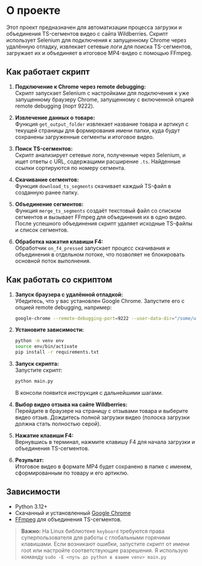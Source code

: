 # О проекте

Этот проект предназначен для автоматизации процесса загрузки и объединения TS-сегментов видео с сайта Wildberries. Скрипт использует Selenium для подключения к запущенному Chrome через удалённую отладку, извлекает сетевые логи для поиска TS-сегментов, загружает их и объединяет в итоговое MP4-видео с помощью FFmpeg.

## Как работает скрипт

1. **Подключение к Chrome через remote debugging:**  
   Скрипт запускает Selenium с настройками для подключения к уже запущенному браузеру Chrome, запущенному с включенной опцией remote debugging (порт 9222).

2. **Извлечение данных о товаре:**  
   Функция `get_output_folder` извлекает название товара и артикул с текущей страницы для формирования имени папки, куда будут сохранены загруженные сегменты и итоговое видео.

3. **Поиск TS-сегментов:**  
   Скрипт анализирует сетевые логи, полученные через Selenium, и ищет ответы с URL, содержащими расширение `.ts`. Найденные ссылки сортируются по номеру сегмента.

4. **Скачивание сегментов:**  
   Функция `download_ts_segments` скачивает каждый TS-файл в созданную ранее папку.

5. **Объединение сегментов:**  
   Функция `merge_ts_segments` создаёт текстовый файл со списком сегментов и вызывает FFmpeg для объединения их в одно видео. После успешного объединения скрипт удаляет исходные TS-файлы и список сегментов.

6. **Обработка нажатия клавиши F4:**  
   Обработчик `on_f4_pressed` запускает процесс скачивания и объединения в отдельном потоке, что позволяет не блокировать основной поток выполнения.

## Как работать со скриптом

1. **Запуск браузера с удалённой отладкой:**  
   Убедитесь, что у вас установлен Google Chrome. Запустите его с опцией remote debugging, например:
   ```bash
   google-chrome --remote-debugging-port=9222 --user-data-dir="/some/unique/dir"
   ```
2. **Установите зависимости:**
   ```bash
   python -m venv env
   source env/bin/activate
   pip install -r requirements.txt
3. **Запуск скрипта:**  
   Запустите скрипт:
   ```bash
   python main.py
   ```
   В консоли появится инструкция с дальнейшими шагами.

4. **Выбор видео отзыва на сайте Wildberries:**  
   Перейдите в браузере на страницу с отзывами товара и выберите видео отзыв. Дождитесь полной загрузки видео (полоска загрузки должна стать полностью серой).

5. **Нажатие клавиши F4:**  
   Вернувшись в терминал, нажмите клавишу F4 для начала загрузки и объединения TS-сегментов.

6. **Результат:**  
   Итоговое видео в формате MP4 будет сохранено в папке с именем, сформированным по товару и его артиклю.

## Зависимости

- Python 3.12+
- Скачанный и установленный [Google Chrome](https://www.google.com/chrome/)
- [FFmpeg](https://ffmpeg.org/) для объединения TS-сегментов.

> **Важно:** На Linux библиотеке `keyboard` требуются права суперпользователя для работы с глобальными горячими клавишами. Если возникают ошибки, запустите скрипт от имени root или настройте соответствующие разрешения. Я использую команду ```sudo -E <путь до python в вашем venv> main.py```
